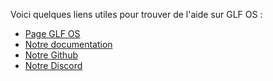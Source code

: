 Voici quelques liens utiles pour trouver de l'aide sur GLF OS :

-  [Page GLF OS](https://www.gaminglinux.fr/glf-os/)
-  [Notre documentation](https://github.com/Gaming-Linux-FR/GLF-OS/wiki)
-  [Notre Github](https://github.com/Gaming-Linux-FR/GLF-OS/)
-  [Notre Discord](https://discord.gg/tqXyUMEwq3)
